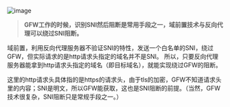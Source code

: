 ![image](https://github.com/user-attachments/assets/da31a224-f048-44c6-9ff9-1ea17ddaad55)

> **GFW工作的时候，识别SNI然后阻断是常用手段之一，域前置技术与反向代理可以绕过SNI阻断。**

域前置，利用反向代理服务器不验证SNI的特性，发送一个白名单的SNI，绕过GFW，但实际请求的是http请求头指定的域名并不是SNI。
所以，只要反向代理服务器能拿到http请求头指定的域名（即目标域名），就能实现绕过GFW的阻断。

这里的http请求头具体指的是https的请求头，由于tls的加密，GFW不知道请求头里的内容；SNI是明文，所以GFW能获取，这也是SNI阻断的前提。（当然，GFW技术很复杂，SNI阻断只是常规手段之一。）